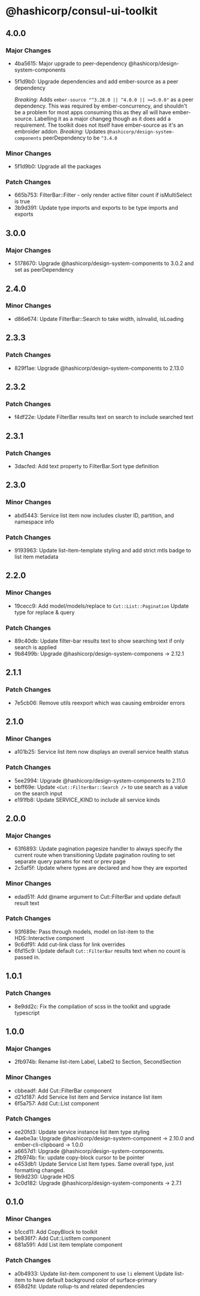 # @hashicorp/consul-ui-toolkit

## 4.0.0

### Major Changes

- 4ba5615: Major upgrade to peer-dependency @hashicorp/design-system-components
- 5f1d9b0: Upgrade dependencies and add ember-source as a peer dependency

  _Breaking:_ Adds `ember-source "^3.28.0 || ^4.0.0 || >=5.0.0"` as a peer dependency. This was required by ember-concurrency, and shouldn't be a problem for most apps consuming this as they all will have ember-source. Labelling it as a major changeg though as it does add a requirement. The toolkit does not itself have ember-source as it's an embroider addon.
  _Breaking:_ Updates `@hashicorp/design-system-components` peerDependency to be `^3.4.0`

### Minor Changes

- 5f1d9b0: Upgrade all the packages

### Patch Changes

- 665b753: FilterBar::Filter - only render active filter count if isMultiSelect is true
- 3b9d391: Update type imports and exports to be type imports and exports

## 3.0.0

### Major Changes

- 5178670: Upgrade @hashicorp/design-system-components to 3.0.2 and set as peerDependency

## 2.4.0

### Minor Changes

- d86e674: Update FilterBar::Search to take width, isInvalid, isLoading

## 2.3.3

### Patch Changes

- 829f1ae: Upgrade @hashicorp/design-system-components to 2.13.0

## 2.3.2

### Patch Changes

- f4df22e: Update FilterBar results text on search to include searched text

## 2.3.1

### Patch Changes

- 3dacfed: Add text property to FilterBar.Sort type definition

## 2.3.0

### Minor Changes

- abd5443: Service list item now includes cluster ID, partition, and namespace info

### Patch Changes

- 9193963: Update list-item-template styling and add strict mtls badge to list item metadata

## 2.2.0

### Minor Changes

- 19cecc9: Add model/models/replace to `Cut::List::Pagination`
  Update type for replace & query

### Patch Changes

- 89c40db: Update filter-bar results text to show searching text if only search is applied
- 9b8499b: Upgrade @hashicorp/design-system-componens -> 2.12.1

## 2.1.1

### Patch Changes

- 7e5cb06: Remove utils reexport which was causing embroider errors

## 2.1.0

### Minor Changes

- a101b25: Service list item now displays an overall service health status

### Patch Changes

- 5ee2994: Upgrade @hashicorp/design-system-components to 2.11.0
- bbff69e: Update `<Cut::FilterBar::Search />` to use search as a value on the search input
- e191fb8: Update SERVICE_KIND to include all service kinds

## 2.0.0

### Major Changes

- 63f6893: Update pagination pagesize handler to always specify the current route when transitioning
  Update pagination routing to set separate query params for next or prev page
- 2c5af5f: Update where types are declared and how they are exported

### Minor Changes

- edad51f: Add @name argument to Cut::FilterBar and update default result text

### Patch Changes

- 93f689e: Pass through models, model on list-item to the HDS::Interactive component
- 9c6df91: Add cut-link class for link overrides
- 6fd15c9: Update default `Cut::FilterBar` results text when no count is passed in.

## 1.0.1

### Patch Changes

- 8e9dd2c: Fix the compilation of scss in the toolkit and upgrade typescript

## 1.0.0

### Major Changes

- 2fb974b: Rename list-item Label, Label2 to Section, SecondSection

### Minor Changes

- cbbeadf: Add Cut::FilterBar component
- d21d187: Add Service list item and Service instance list item
- 6f5a757: Add Cut::List component

### Patch Changes

- ee20fd3: Update service instance list item type styling
- 4aebe3a: Upgrade @hashicorp/design-system-component -> 2.10.0 and ember-cli-clipboard -> 1.0.0
- a6657d1: Upgrade @hashicorp/design-system-components.
- 2fb974b: fix: update copy-block cursor to be pointer
- e453db1: Update Service List Item types. Same overall type, just formatting changed.
- 9b9d230: Upgrade HDS
- 3c0d182: Upgrade @hashicorp/design-system-components -> 2.7.1

## 0.1.0

### Minor Changes

- b1ccd11: Add CopyBlock to toolkit
- be836f7: Add Cut::ListItem component
- 681a591: Add List item template component

### Patch Changes

- a0b4933: Update list-item component to use `li` element
  Update list-item to have default background color of surface-primary
- 658d2fd: Update rollup-ts and related dependencies
